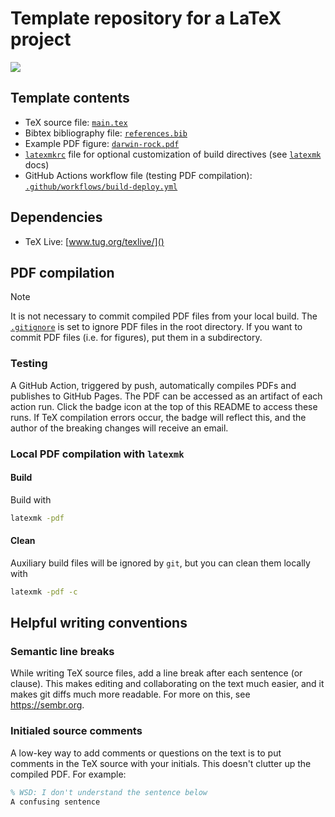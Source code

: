 # Template repository for a LaTeX project

<!---see here for how the relative links work: https://stackoverflow.com/questions/60193771/a-badge-in-github-template-repository-that-will-refer-to-clones-build-status-n--->
[![](../../actions/workflows/build-deploy.yml/badge.svg)](../../actions/workflows/build-deploy.yml)


## Template contents
- TeX source file: [`main.tex`](main.tex)
- Bibtex bibliography file: [`references.bib`](references.bib)
- Example PDF figure: [`darwin-rock.pdf`](figures/darwin-rock.pdf)
- [`latexmkrc`](latexmkrc) file for optional customization of build directives (see [`latexmk`](https://mg.readthedocs.io/latexmk.html) docs)
- GitHub Actions workflow file (testing PDF compilation): [`.github/workflows/build-deploy.yml`](.github/workflows/build-deploy.yml)

## Dependencies

 - TeX Live: [www.tug.org/texlive/]()

## PDF compilation

> [!NOTE]
> It is not necessary to commit compiled PDF files from your local build.
> The [`.gitignore`](.gitignore) is set to ignore PDF files in the root directory.
> If you want to commit PDF files (i.e. for figures), put them in a subdirectory.

### Testing

A GitHub Action, triggered by push, automatically compiles PDFs and publishes to GitHub Pages.
The PDF can be accessed as an artifact of each action run.
Click the badge icon at the top of this README to access these runs.
If TeX compilation errors occur, the badge will reflect this, and the author of the breaking changes will receive an email.

### Local PDF compilation with `latexmk`

#### Build

Build with
```bash
latexmk -pdf
```

#### Clean

Auxiliary build files will be ignored by `git`, but you can clean them locally with
```bash
latexmk -pdf -c
```

## Helpful writing conventions

### Semantic line breaks

While writing TeX source files, add a line break after each sentence (or clause).
This makes editing and collaborating on the text much easier, and it makes git diffs much more readable.
For more on this, see https://sembr.org.

### Initialed source comments

A low-key way to add comments or questions on the text is to put comments in the TeX source with your initials. This doesn't clutter up the compiled PDF. For example:
```tex
% WSD: I don't understand the sentence below
A confusing sentence
```
